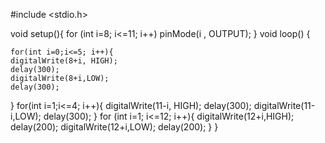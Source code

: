 #include <stdio.h>

void setup(){
  for (int i=8; i<=11; i++)
    pinMode(i , OUTPUT);
}
void loop() {
   
    for(int i=0;i<=5; i++){
    digitalWrite(8+i, HIGH);
    delay(300);
    digitalWrite(8+i,LOW);
    delay(300);
  }
    for(int i=1;i<=4; i++){
    digitalWrite(11-i, HIGH);
    delay(300);
    digitalWrite(11-i,LOW);
    delay(300);
  }
  for (int i=1; i<=12; i++){
    digitalWrite(12+i,HIGH);
    delay(200);
    digitalWrite(12+i,LOW);
    delay(200);
}
}